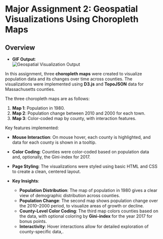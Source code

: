 # Major Assignment 2: Geospatial Visualizations Using Choropleth Maps

## Overview

- **GIF Output**:  
  ![Geospatial Visualization Output](MA2-gif.gif)
  
In this assignment, three **choropleth maps** were created to visualize population data and its changes over time across counties. The visualizations were implemented using **D3.js** and **TopoJSON** data for Massachusetts counties.

The three choropleth maps are as follows:
1. **Map 1**: Population in 1980.
2. **Map 2**: Population change between 2010 and 2000 for each town.
3. **Map 3**: Color-coded map by county, with interaction features.

Key features implemented:
- **Mouse Interaction**: On mouse hover, each county is highlighted, and data for each county is shown in a tooltip.
- **Color Coding**: Counties were color-coded based on population data and, optionally, the Gini-index for 2017.
- **Page Styling**: The visualizations were styled using basic HTML and CSS to create a clean, centered layout.

- **Key Insights**:
  - **Population Distribution**: The map of population in 1980 gives a clear view of demographic distribution across counties.
  - **Population Change**: The second map shows population change over the 2010–2000 period, to visualize areas of growth or decline.
  - **County-Level Color Coding**: The third map colors counties based on the data, with optional coloring by **Gini-index** for the year 2017 for bonus points.
  - **Interactivity**: Hover interactions allow for detailed exploration of county-specific data,.
